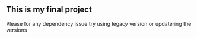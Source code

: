 ## This is my final project
Please for any dependency issue try using legacy version or updatering the versions
